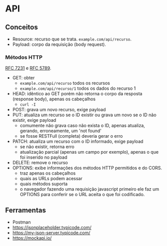 # API
## Conceitos
- Resource: recurso que se trata. `example.com/api/recurso`.
- Payload: corpo da requisição (body request).

### Métodos HTTP
[RFC 7231](https://datatracker.ietf.org/doc/html/rfc7231#page-24) e [RFC 5789](https://datatracker.ietf.org/doc/html/rfc5789).
- GET: obter
  - `example.com/api/recurso` todos os recursos
  - `example.com/api/recurso/1` todos os dados do recurso 1
- HEAD: idêntico ao GET porém não retorna o corpo da resposta (response body), apenas os cabeçalhos
  - `curl -I`
- POST: grava um novo recurso, exige payload
- PUT: atualiza um recurso se o ID existir ou grava um novo se o ID não existir, exige payload
  - comumente não grava caso não exista o ID, apenas atualiza, gerando, erroneamente, um 'not found'
  - se fosse RESTFull (completa) deveria gerar o erro
- PATCH: atualiza um recurso com o ID informado, exige payload
  - se não existir, retorna erro
  - atualização parcial (apenas um campo por exemplo), apenas o que foi inserido no payload
- DELETE: remove o recurso
- OPTIONS: exibe informações dos métodos HTTP permitidos e do CORS.
  - traz apenas os cabeçalhos
  - quais as URLs podem acessar
  - quais métodos suporta
  - o navegador fazendo uma requisição javascript primeiro ele faz um OPTIONS para conferir se o URL aceita o que foi codificado.

## Ferramentas
- Postman
- https://jsonplaceholder.typicode.com/
- https://my-json-server.typicode.com/
- https://mockapi.io/
